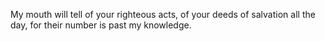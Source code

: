 My mouth will tell of your righteous acts, of your deeds of salvation all the day, for their number is past my knowledge.
